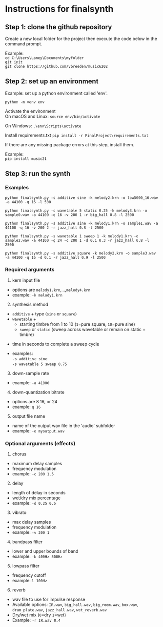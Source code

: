 <h1>Instructions for finalsynth</h1>

<h2>Step 1: clone the github repository </h2>
Create a new local folder for the project then execute the code below in the command prompt.  

Example:  
`cd C:\Users\Laney\Documents\myfolder`  
`git init`  
`git clone https://github.com/vbreeden/music6202`  

<h2>Step 2: set up an environment</h2>
Example: set up a python environment called 'env'.

`python -m venv env`  

Activate the environment  
On macOS and Linux:
`source env/bin/activate`  

On Windows:
`.\env\Scripts\activate`

Install requirements.txt
`pip install -r FinalProject\requirements.txt`

If there are any missing package errors at this step, install them.

Example:  
`pip install music21`


<h2>Step 3: run the synth </h3>

<h3> Examples </h3>

 `python finalsynth.py -s additive sine -k melody2.krn -o low5000_16.wav -a 44100 -q 16 -l 500`

 `python finalsynth.py -s wavetable 5 static 0.25 -k melody3.krn -o sample0.wav -a 44100 -q 16 -v 200 1 -r big_hall 0.8 -l 2500`

`python finalsynth.py -s additive sine -k melody1.krn -o sample1.wav -a 44100 -q 16 -v 200 2 -r jazz_hall 0.8 -l 2500`

 `python finalsynth.py -s wavetable 1 sweep 1 -k melody1.krn -o sample2.wav -a 44100 -q 24 -c 200 1 -d 0.1 0.3 -r jazz_hall 0.8 -l 2500`

`python finalsynth.py -s additive square -k melody2.krn -o sample3.wav -a 44100 -q 16 -d 0.1 -r jazz_hall 0.9 -l 2500`

<h3> Required arguments </h3>

1. kern input file  
  * options are `melody1.krn`,...,`melody4.krn`  
  * example: `-k melody1.krn`  

2. synthesis method
  * `additive` + type (`sine` or `square`)
  * `wavetable` +
    + starting timbre from 1 to 10 (`1`=pure square, `10`=pure sine)
    + `sweep` or `static` (sweep across wavetable or remain on static + timbre)
   + time in seconds to complete a sweep cycle
 * examples:  
`-s additive sine`  
`-s wavetable 5 sweep 0.75`
3. down-sample rate
  * example: `-a 41000`
4. down-quantization bitrate
  * options are 8 16, or 24
  * example: `q 16`
5. output file name  
  * name of the output wav file in the 'audio' subfolder
  * example: `-o myoutput.wav`

<h3>Optional arguments (effects)</h3>

1. chorus
  * maximum delay samples  
  * frequency modulation
  * example: `-c 200 1.5`  
2. delay
  * length of delay in seconds
  * wet/dry mix percentage
  * example: `-d 0.25 0.5`
3. vibrato
  * max delay samples
  * frequency modulation
  * example: `-v 200 1`
4. bandpass filter
  * lower and upper bounds of band
  * example: `-b 400Hz 500Hz`
5. lowpass filter
  * frequency cutoff
  * example: `l 100Hz`
6. reverb
  * wav file to use for impulse response
  * Available options: `IR.wav`, `big_hall.wav`, `big_room.wav`, `box.wav`, `drum_plate.wav`, `jazz_hall.wav`, `wet_reverb.wav`
  * Dry/wet mix (`0`=dry `1`=wet)
  * Example: `-r IR.wav 0.4`
